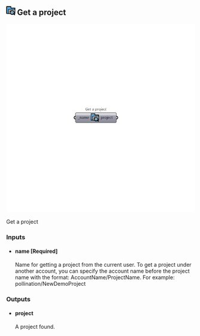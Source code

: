 ## ![Get a project](../../images/icons/Get_a_project.png) Get a project

![Get a project](../../images/components/Get_a_project.png)

Get a project

### Inputs

* #### name [Required]

  Name for getting a project from the current user. To get a project under another account, you can specify the account name before the project name with the format: AccountName/ProjectName. For example: pollination/NewDemoProject

### Outputs

* #### project

  A project found.
